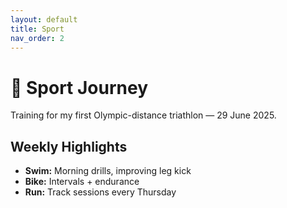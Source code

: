 ```yaml
---
layout: default
title: Sport
nav_order: 2
---
```


# 🏃 Sport Journey

Training for my first Olympic-distance triathlon — 29 June 2025.

## Weekly Highlights

- **Swim:** Morning drills, improving leg kick
- **Bike:** Intervals + endurance
- **Run:** Track sessions every Thursday
